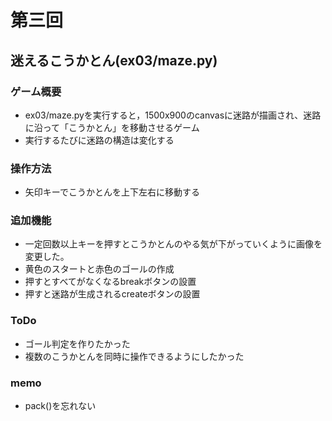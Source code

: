 # 第三回
## 迷えるこうかとん(ex03/maze.py)
### ゲーム概要
- ex03/maze.pyを実行すると，1500x900のcanvasに迷路が描画され、迷路に沿って「こうかとん」を移動させるゲーム
- 実行するたびに迷路の構造は変化する
### 操作方法
- 矢印キーでこうかとんを上下左右に移動する
### 追加機能
- 一定回数以上キーを押すとこうかとんのやる気が下がっていくように画像を変更した。
- 黄色のスタートと赤色のゴールの作成
- 押すとすべてがなくなるbreakボタンの設置
- 押すと迷路が生成されるcreateボタンの設置
### ToDo
- ゴール判定を作りたかった
- 複数のこうかとんを同時に操作できるようにしたかった
### memo
- pack()を忘れない
